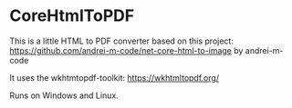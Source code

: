 # CoreHtmlToPDF
This is a little HTML to PDF converter based on this project:
https://github.com/andrei-m-code/net-core-html-to-image by andrei-m-code

It uses the wkhtmtopdf-toolkit:
https://wkhtmltopdf.org/

Runs on Windows and Linux.
